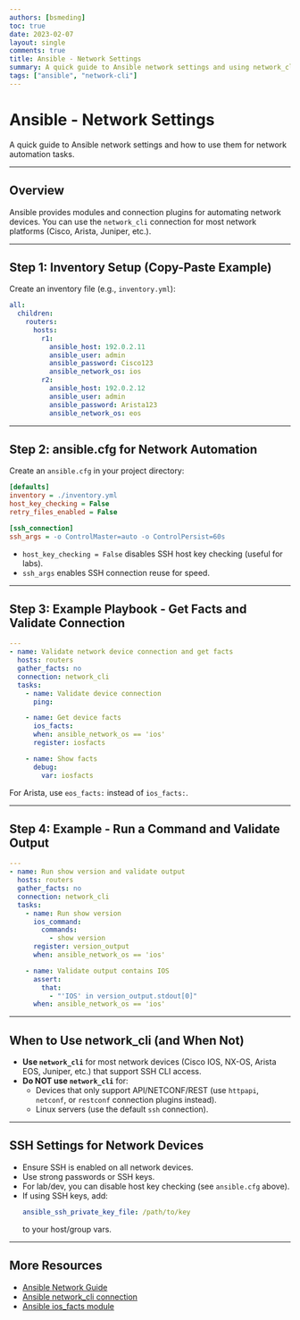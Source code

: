 ```yaml
---
authors: [bsmeding]
toc: true
date: 2023-02-07
layout: single
comments: true
title: Ansible - Network Settings
summary: A quick guide to Ansible network settings and using network_cli for automation.
tags: ["ansible", "network-cli"]
---
```


# Ansible - Network Settings

A quick guide to Ansible network settings and how to use them for network automation tasks.

<!-- more -->
---

## Overview

Ansible provides modules and connection plugins for automating network devices. You can use the `network_cli` connection for most network platforms (Cisco, Arista, Juniper, etc.).

---

## Step 1: Inventory Setup (Copy-Paste Example)

Create an inventory file (e.g., `inventory.yml`):

```yaml
all:
  children:
    routers:
      hosts:
        r1:
          ansible_host: 192.0.2.11
          ansible_user: admin
          ansible_password: Cisco123
          ansible_network_os: ios
        r2:
          ansible_host: 192.0.2.12
          ansible_user: admin
          ansible_password: Arista123
          ansible_network_os: eos
```

---

## Step 2: ansible.cfg for Network Automation

Create an `ansible.cfg` in your project directory:

```ini
[defaults]
inventory = ./inventory.yml
host_key_checking = False
retry_files_enabled = False

[ssh_connection]
ssh_args = -o ControlMaster=auto -o ControlPersist=60s
```

- `host_key_checking = False` disables SSH host key checking (useful for labs).
- `ssh_args` enables SSH connection reuse for speed.

---

## Step 3: Example Playbook - Get Facts and Validate Connection

```yaml
---
- name: Validate network device connection and get facts
  hosts: routers
  gather_facts: no
  connection: network_cli
  tasks:
    - name: Validate device connection
      ping:

    - name: Get device facts
      ios_facts:
      when: ansible_network_os == 'ios'
      register: iosfacts

    - name: Show facts
      debug:
        var: iosfacts
```

For Arista, use `eos_facts:` instead of `ios_facts:`.

---

## Step 4: Example - Run a Command and Validate Output

```yaml
---
- name: Run show version and validate output
  hosts: routers
  gather_facts: no
  connection: network_cli
  tasks:
    - name: Run show version
      ios_command:
        commands:
          - show version
      register: version_output
      when: ansible_network_os == 'ios'

    - name: Validate output contains IOS
      assert:
        that:
          - "'IOS' in version_output.stdout[0]"
      when: ansible_network_os == 'ios'
```

---

## When to Use network_cli (and When Not)

- **Use `network_cli`** for most network devices (Cisco IOS, NX-OS, Arista EOS, Juniper, etc.) that support SSH CLI access.
- **Do NOT use `network_cli`** for:
  - Devices that only support API/NETCONF/REST (use `httpapi`, `netconf`, or `restconf` connection plugins instead).
  - Linux servers (use the default `ssh` connection).

---

## SSH Settings for Network Devices

- Ensure SSH is enabled on all network devices.
- Use strong passwords or SSH keys.
- For lab/dev, you can disable host key checking (see `ansible.cfg` above).
- If using SSH keys, add:
  ```yaml
  ansible_ssh_private_key_file: /path/to/key
  ```
  to your host/group vars.

---

## More Resources
- [Ansible Network Guide](https://docs.ansible.com/ansible/latest/network/index.html)
- [Ansible network_cli connection](https://docs.ansible.com/ansible/latest/plugins/connection/network_cli.html)
- [Ansible ios_facts module](https://docs.ansible.com/ansible/latest/collections/cisco/ios/ios_facts_module.html)
